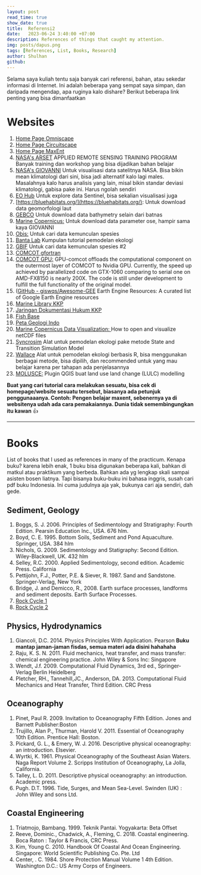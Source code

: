 ```yaml
---
layout: post
read_time: true
show_date: true
title:  Referensi2
date:   2023-06-24 3:40:00 +07:00
description: References of things that caught my attention.
img: posts/dapus.png 
tags: [References, List, Books, Research]
author: Shulhan
github: 
---
```



Selama saya kuliah tentu saja banyak cari referensi, bahan, atau sekedar informasi di Internet. 
Ini adalah beberapa yang sempat saya simpan, dan daripada mengendap, apa ruginya kalo dishare?
Berikut beberapa link penting yang bisa dimanfaatkan  


# Websites
1. [Home Page Omniscape](https://docs.circuitscape.org/Omniscape.jl/stable/)
2. [Home Page Circuitscape](https://circuitscape.org/)
3. [Home Page MaxEnt](https://biodiversityinformatics.amnh.org/open_source/maxent/)
4. [NASA's ARSET](https://appliedsciences.nasa.gov/what-we-do/capacity-building/arset) APPLIED REMOTE SENSING TRAINING PROGRAM Banyak training dan workshop yang bisa dijadikan bahan belajar
5. [NASA's GIOVANNI](https://giovanni.gsfc.nasa.gov/giovanni/) Untuk visualisasi data satelitnya NASA. Bisa bikin mean klimatologi dari sini, bisa jadi alternatif kalo lagi males. Masalahnya kalo harus analisis yang lain, misal bikin standar deviasi klimatologi, gabisa pake ini. Harus ngolah sendiri
6. [EO Hub](https://apps.sentinel-hub.com/eo-browser/) Untuk explore data Sentinel, bisa sekalian visualisasi juga
7. [https://bluehabitats.org/](https://bluehabitats.org/): Untuk download data geomorfologi laut
8. [GEBCO](https://download.gebco.net/) Untuk download data bathymetry selain dari batnas
9. [Marine Copernicus:](https://data.marine.copernicus.eu/viewer/expert?) Untuk download data parameter ose, hampir sama kaya GIOVANNI
10. [Obis:](https://mapper.obis.org/) Untuk cari data kemunculan spesies
11. [Banta Lab](https://sites.google.com/site/thebantalab/tutorials?pli=1) Kumpulan tutorial pemodelan ekologi
12. [GBIF](https://www.gbif.org/occurrence/map) Untuk cari data kemunculan spesies #2
13. [COMCOT gfortran](https://github.com/AndybnACT/comcot-gfortran)
14. [COMCOT GPU:](https://github.com/AndybnACT/GPU-comcot)  GPU-comcot offloads the computational component on the outermost layer of COMCOT to Nvidia GPU. Currently, the speed up achieved by parallelized code on GTX-1060 comparing to serial one on AMD-FX8150 is nearly 200X. The code is still under development to fulfill the full functionality of the original model.
15. ([GitHub - giswqs/Awesome-GEE](https://github.com/giswqs/Awesome-GEE) Earth Engine Resources: A curated list of Google Earth Engine resources
16. [Marine Library KKP](http://www.simila.kkp.go.id/knowledgerepository/)
17. [Jaringan Dokumentasi Hukum KKP](http://jdih.kkp.go.id/)
19. [Fish Base](https://www.fishbase.de/)
24. [Peta Geologi Indo](https://geoportal.esdm.go.id/geologi/)
25. [Marine Copernicus Data Visualization: ](https://help.marine.copernicus.eu/en/articles/4792430-how-to-open-and-visualize-netcdf-files) How to open and visualize netCDF files
26. [ Syncrosim](https://syncrosim.com/) Alat untuk pemodelan ekologi pake metode State and Transition Simulation Model
27. [Wallace](https://wallaceecomod.github.io/) Alat untuk pemodelan ekologi berbasis R, bisa menggunakan berbagai metode, bisa dipilih, dan recommended untuk yang mau belajar karena per tahapan ada penjelasannya
28. [MOLUSCE:](https://github.com/nextgis/qgis_molusce)  Plugin QGIS buat land use land change (LULC) modelling

**Buat yang cari tutorial cara melakukan sesuatu, bisa cek di homepage/website sesuatu tersebut, biasanya ada petunjuk penggunaaanya. Contoh: Pengen belajar maxent, sebenernya ya di websitenya udah ada cara pemakaiannya. Dunia tidak semembingungkan itu kawan** 👍 


---  

# Books
List of books that I used as references in many of the practicum. Kenapa buku? karena lebih enak, 1 buku bisa digunakan beberapa kali, bahkan di matkul atau praktikum yang berbeda. Bahkan ada yg lengkap skali sampai asisten bosen liatnya. Tapi bisanya buku-buku ini bahasa inggris, susah cari pdf buku Indonesia. Ini cuma judulnya aja yak, bukunya cari aja sendiri, dah gede.

## Sediment, Geology
1. Boggs, S. J. 2006. Principles of Sedimentology and Stratigraphy: Fourth Edition. Pearsin Education Inc., USA. 676 hlm. 
2. Boyd, C. E. 1995. Bottom Soils, Sediment and Pond Aquaculture. Springer, USA. 384 hlm
3. Nichols, G. 2009. Sedimentology and Statigraphy: Second Edition. Wiley-Blackwell, UK. 432 hlm
4. Selley, R.C. 2000. Applied Sedimentology, second edition. Academic Press. California
5. Pettijohn, F.J., Potter, P.E. & Siever, R. 1987. Sand and Sandstone. Springer-Verlag, New York
6. Bridge, J. and Demicco, R., 2008. Earth surface processes, landforms and sediment deposits. Earth Surface Processes.
7. [Rock Cycle 1](https://www.geolsoc.org.uk/~/media/shared/documents/education%20and%20careers/Resources/FactSheets/Rock%20cycle%20factsheet%20draft%20KS2%20v2/Rock%20cycle%20factsheet%20FINAL.pdf?la=en)
8. [Rock Cycle 2](https://www.gvsu.edu/cms4/asset/E1327343-09F0-03FF-AA9032F47AD1EB9C/rock_cycle_graphic.pdf)
	
	
## Physics, Hydrodynamics
1. Giancoli, D.C. 2014. Physics Principles With Application. Pearson **Buku mantap jaman-jaman fisdas, semua materi ada disini hahahaha**
2. Raju, K. S. N. 2011. Fluid mechanics, heat transfer, and mass transfer: chemical engineering practice. John Wiley & Sons Inc: Singapore 
3. Wendt, J.f. 2009. Computational Fluid Dynamics, 3rd ed., Springer-Verlag Berlin Heidelberg
4. Pletcher, RH., Tannehill,JC., Anderson, DA. 2013. Computational Fluid Mechanics and Heat Transfer, Third Edition. CRC Press
	
	
## Oceanography
1. Pinet, Paul R. 2009. Invitation to Oceanography Fifth Edition. Jones and Barnett Publisher:Boston
2. Trujillo, Alan P., Thurman, Harold V. 2011. Essential of Oceanography 10th Edition. Prentice Hall: Boston.
3. Pickard, G. L., & Emery, W. J. 2016. Descriptive physical oceanography: an introduction. Elsevier.
4. Wyrtki, K. 1961. Physical Oceanography of the Southeast Asian Waters. Naga Report Volume 2.  Scripps Institution of Oceanography, La Jolla, California. 
5. Talley, L. D. 2011. Descriptive physical oceanography: an introduction. Academic press.
6. Pugh. D.T. 1996. Tide, Surges, and Mean Sea-Level. Swinden (UK) : John Wiley and sons Ltd.
	
	
## Coastal Engineering
1. Triatmojo, Bambang. 1999. Teknik Pantai. Yogyakarta: Beta Offset
2. Reeve, Dominic., Chadwick, A., Fleming, C. 2018. Coastal engineering. Boca Raton : Taylor & Francis, CRC Press.
3. Kim, Young C. 2010. Handbook Of Coastal And Ocean Engineering. Singapore: World Scientific Publishing Co. Pte. Ltd
4. Center, . C. 1984. Shore Protection Manual Volume 1 4th Edition. Washington D.C.: US Army Corps of Engineers.

